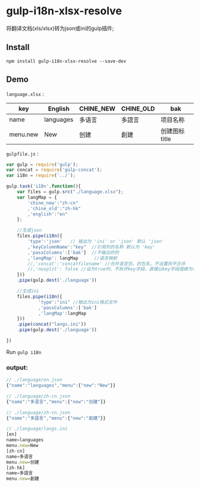 # gulp-i18n-xlsx-resolve
将翻译文档(xls/xlsx)转为json或ini的gulp插件;

## Install
```
npm install gulp-i18n-xlsx-resolve --save-dev
```

## Demo

`language.xlsx` :  

key | English | CHINE_NEW | CHINE_OLD | bak
----|---------|-----------|-----------|----
name     | languages  | 多语言 | 多語言 | 项目名称
menu.new | New        | 创建   |  創建 | 创建图标title 

`gulpfile.js` : 

```js
var gulp = require('gulp');
var concat = require('gulp-concat');
var i18n = require('../');

gulp.task('i18n',function(){
    var files = gulp.src("./language.xlsx"); 
    var langMap = {
        'chine_new':"zh-cn"
        ,'chine_old':"zh-hk"
        ,'english':"en"
    };

    //生成json
    files.pipe(i18n({
        'type':'json'   // 输出为 'ini' or 'json' 默认 'json'
        ,'keyColumnName':"key"  //引用列的名称 默认为 'key'
        ,'passColumns':['bak']  //不输出的列
        ,'langMap': langMap      //语言映射
        //,'concat':'concatfilename' //合并语言包，的包名，不设置则不合并
        //,'nosplit': false //设为true时，不拆开key字段，直接以key字段值做为键名，ini无影响 ， 默认false
    }))
    .pipe(gulp.dest('./language'))

    //生成ini
    files.pipe(i18n({
            'type':"ini" //输出为ini格式文件
            ,'passColumns':['bak']
            ,'langMap':langMap
    }))
    .pipe(concat("langs.ini"))
    .pipe(gulp.dest('./language'))

})
```

Run `gulp i18n`  

### output:  
```js
// ./language/en.json
{"name":"languages","menu":{"new":"New"}}

// ./language/zh-cn.json
{"name":"多语言","menu":{"new":"创建"}}

// ./language/zh-cn.json
{"name":"多語言","menu":{"new":"創建"}}

// ./language/langs.ini
[en]
name=languages
menu.new=New
[zh-cn]
name=多语言
menu.new=创建
[zh-hk]
name=多語言
menu.new=創建

```
